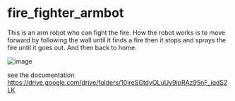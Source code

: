 # fire_fighter_armbot

This is an arm robot who can fight the fire. How the robot works is to move forward by following the wall until it finds a fire then it stops and sprays the fire until it goes out. And then back to home.

![image](https://user-images.githubusercontent.com/58115505/128540909-cf002af9-c853-41d7-953e-123a43778725.jpeg)

see the documentation https://drive.google.com/drive/folders/10ireSGtdyOLuUv9ipRAz95nF_iqdS2LK
